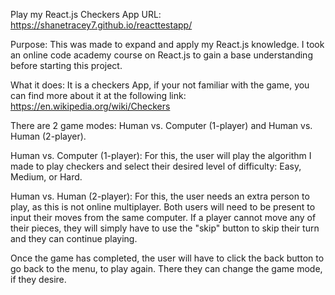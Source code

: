 Play my React.js Checkers App
URL: https://shanetracey7.github.io/reacttestapp/

Purpose:
This was made to expand and apply my React.js knowledge. I took an online code academy course on React.js to gain a base understanding before starting this project.

What it does:
It is a checkers App, if your not familiar with the game, you can find more about it at the following link: https://en.wikipedia.org/wiki/Checkers

There are 2 game modes: Human vs. Computer (1-player) and Human vs. Human (2-player).

Human vs. Computer (1-player):
For this, the user will play the algorithm I made to play checkers and select their desired level of difficulty: Easy, Medium, or Hard.

Human vs. Human (2-player):
For this, the user needs an extra person to play, as this is not online multiplayer. Both users will need to be present to input their moves from the same computer.
If a player cannot move any of their pieces, they will simply have to use the "skip" button to skip their turn and they can continue playing.


Once the game has completed, the user will have to click the back button to go back to the menu, to play again. There they can change the game mode, if they desire.

